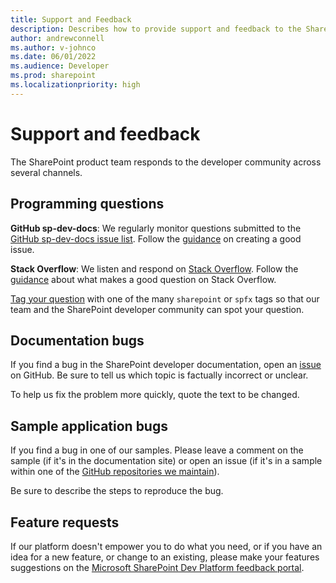 ```yaml
---
title: Support and Feedback
description: Describes how to provide support and feedback to the SharePoint product team, which includes giving programming questions and feature requests.
author: andrewconnell
ms.author: v-johnco
ms.date: 06/01/2022
ms.audience: Developer
ms.prod: sharepoint
ms.localizationpriority: high
---
```


# Support and feedback

The SharePoint product team responds to the developer community across several channels.

## Programming questions

**GitHub sp-dev-docs**: We regularly monitor questions submitted to the [GitHub sp-dev-docs issue list](https://github.com/SharePoint/sp-dev-docs/issues). Follow the [guidance](https://github.com/SharePoint/sp-dev-docs/wiki/How-to-Create-Good-Issues) on creating a good issue.

**Stack Overflow**: We listen and respond on [Stack Overflow](http://stackoverflow.com/questions/tagged/microsoft-teams). Follow the [guidance](http://stackoverflow.com/tour) about what makes a good question on Stack Overflow.

[Tag your question](https://stackoverflow.com/tags) with one of the many `sharepoint` or `spfx` tags so that our team and the SharePoint developer community can spot your question.

## Documentation bugs

If you find a bug in the SharePoint developer documentation, open an [issue](https://github.com/SharePoint/sp-dev-docs/issues) on GitHub. Be sure to tell us which topic is factually incorrect or unclear.

To help us fix the problem more quickly, quote the text to be changed.

## Sample application bugs

If you find a bug in one of our samples. Please leave a comment on the sample (if it's in the documentation site) or open an issue (if it's in a sample within one of the [GitHub repositories we maintain](community/repositories.md)).

Be sure to describe the steps to reproduce the bug.

## Feature requests

If our platform doesn't empower you to do what you need, or if you have an idea for a new feature, or change to an existing, please make your features suggestions on the [Microsoft SharePoint Dev Platform feedback portal](https://feedbackportal.microsoft.com/feedback/forum/06735c62-321c-ec11-b6e7-0022481f8472).
